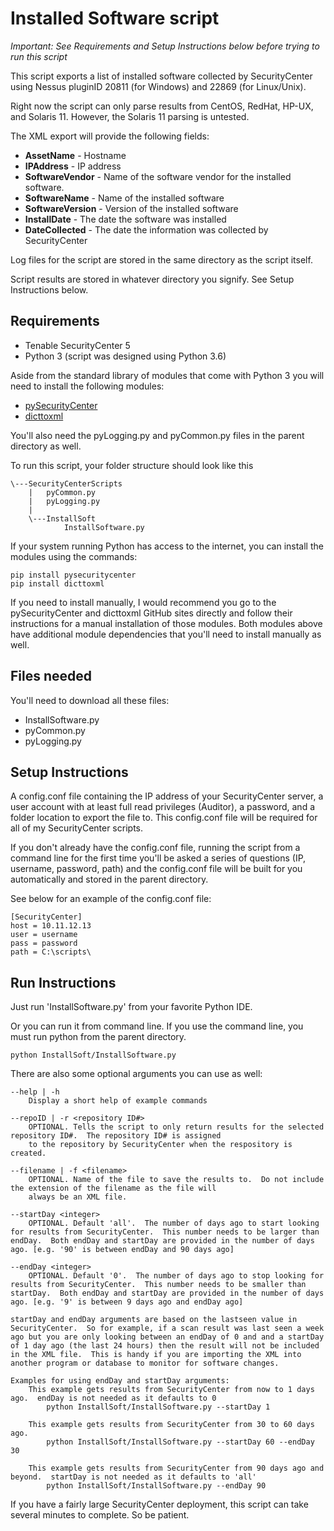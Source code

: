 # Installed Software script
*Important: See Requirements and Setup Instructions below before trying to run this script*

This script exports a list of installed software collected by SecurityCenter using Nessus pluginID 20811 (for Windows) and 22869 (for Linux/Unix).

Right now the script can only parse results from CentOS, RedHat, HP-UX, and Solaris 11.  However, the Solaris 11 parsing is untested.

The XML export will provide the following fields:
- **AssetName** - Hostname
- **IPAddress** - IP address
- **SoftwareVendor** - Name of the software vendor for the installed software.
- **SoftwareName** - Name of the installed software
- **SoftwareVersion** - Version of the installed software
- **InstallDate** - The date the software was installed
- **DateCollected** - The date the information was collected by SecurityCenter

Log files for the script are stored in the same directory as the script itself.

Script results are stored in whatever directory you signify.  See Setup Instructions below.

## Requirements
- Tenable SecurityCenter 5
- Python 3 (script was designed using Python 3.6)

Aside from the standard library of modules that come with Python 3 you will need to install the following modules:
- [pySecurityCenter](https://github.com/SteveMcGrath/pySecurityCenter)
- [dicttoxml](https://github.com/quandyfactory/dicttoxml)

You'll also need the pyLogging.py and pyCommon.py files in the parent directory as well.

To run this script, your folder structure should look like this

    \---SecurityCenterScripts
        |   pyCommon.py
        |   pyLogging.py
        |
        \---InstallSoft
                InstallSoftware.py

If your system running Python has access to the internet, you can install the modules using the commands:
```
pip install pysecuritycenter
pip install dicttoxml
```

If you need to install manually, I would recommend you go to the pySecurityCenter and dicttoxml GitHub sites directly and follow their instructions for a manual installation of those modules.  Both modules above have additional module dependencies that you'll need to install manually as well.

## Files needed
You'll need to download all these files:
- InstallSoftware.py
- pyCommon.py
- pyLogging.py

## Setup Instructions
A config.conf file containing the IP address of your SecurityCenter server, a user account with at least full read privileges (Auditor), a password, and a folder location to export the file to.  This config.conf file will be required for all of my SecurityCenter scripts.

If you don't already have the config.conf file, running the script from a command line for the first time you'll be asked a series of questions (IP, username, password, path) and the config.conf file will be built for you automatically and stored in the parent directory.

See below for an example of the config.conf file:

    [SecurityCenter]
    host = 10.11.12.13
    user = username
    pass = password
    path = C:\scripts\

## Run Instructions
Just run 'InstallSoftware.py' from your favorite Python IDE.

Or you can run it from command line.  If you use the command line, you must run python from the parent directory.

    python InstallSoft/InstallSoftware.py

There are also some optional arguments you can use as well:

    --help | -h
        Display a short help of example commands

    --repoID | -r <repository ID#>
        OPTIONAL. Tells the script to only return results for the selected repository ID#.  The repository ID# is assigned
        to the repository by SecurityCenter when the respository is created.

    --filename | -f <filename>
        OPTIONAL. Name of the file to save the results to.  Do not include the extension of the filename as the file will
        always be an XML file.

    --startDay <integer>
        OPTIONAL. Default 'all'.  The number of days ago to start looking for results from SecurityCenter.  This number needs to be larger than endDay.  Both endDay and startDay are provided in the number of days ago. [e.g. '90' is between endDay and 90 days ago]

    --endDay <integer>
        OPTIONAL. Default '0'.  The number of days ago to stop looking for results from SecurityCenter.  This number needs to be smaller than startDay.  Both endDay and startDay are provided in the number of days ago. [e.g. '9' is between 9 days ago and endDay ago]

    startDay and endDay arguments are based on the lastseen value in SecurityCenter.  So for example, if a scan result was last seen a week ago but you are only looking between an endDay of 0 and and a startDay of 1 day ago (the last 24 hours) then the result will not be included in the XML file.  This is handy if you are importing the XML into another program or database to monitor for software changes.
    
    Examples for using endDay and startDay arguments:
        This example gets results from SecurityCenter from now to 1 days ago.  endDay is not needed as it defaults to 0
            python InstallSoft/InstallSoftware.py --startDay 1

        This example gets results from SecurityCenter from 30 to 60 days ago.
            python InstallSoft/InstallSoftware.py --startDay 60 --endDay 30

        This example gets results from SecurityCenter from 90 days ago and beyond.  startDay is not needed as it defaults to 'all'
            python InstallSoft/InstallSoftware.py --endDay 90

If you have a fairly large SecurityCenter deployment, this script can take several minutes to complete.  So be patient.